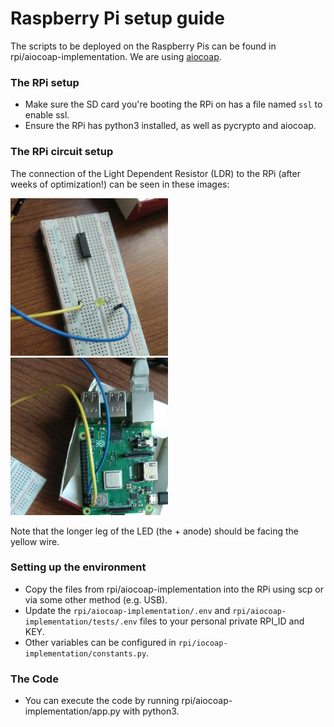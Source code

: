 # Raspberry Pi setup guide
The scripts to be deployed on the Raspberry Pis can be found in rpi/aiocoap-implementation. We are using [aiocoap](https://github.com/chrysn/aiocoap).

### The RPi setup
* Make sure the SD card you're booting the RPi on has a file named `ssl` to enable ssl.
* Ensure the RPi has python3 installed, as well as pycrypto and aiocoap.

### The RPi circuit setup
The connection of the Light Dependent Resistor (LDR) to the RPi (after weeks of optimization!) can be seen in these images:

<img src="images/rpi-circuit-1.jpg?raw=true" width="50%" title="RPi circuit 1" />

<img src="images/rpi-circuit-2.jpg?raw=true" width="50%" title="RPi circuit 2" />

Note that the longer leg of the LED (the + anode) should be facing the yellow wire.

### Setting up the environment
* Copy the files from rpi/aiocoap-implementation into the RPi using scp or via some other method (e.g. USB).
* Update the `rpi/aiocoap-implementation/.env` and `rpi/aiocoap-implementation/tests/.env` files to your personal private RPI_ID and KEY.
* Other variables can be configured in `rpi/iocoap-implementation/constants.py`.

### The Code
* You can execute the code by running rpi/aiocoap-implementation/app.py with python3. 
